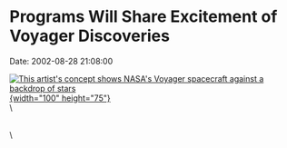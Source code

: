 Programs Will Share Excitement of Voyager Discoveries
=====================================================

Date: 2002-08-28 21:08:00

[![This artist\'s concept shows NASA\'s Voyager spacecraft against a
backdrop of
stars](http://www.jpl.nasa.gov/images/voyager/20141215/pia17049-16.jpg){width="100"
height="75"}](http://www.jpl.nasa.gov/news/&rn=news.xml&rst=6497)\
\

\
\
